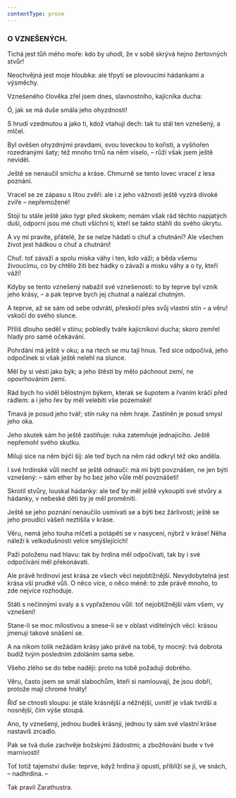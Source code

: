 ```yaml
---
contentType: prose
---
```


### O VZNEŠENÝCH.

Tichá jest tůň mého moře: kdo by uhodl, že v sobě skrývá hejno žertovných stvůr! 

Neochvějná jest moje hloubka: ale třpytí se plovoucími hádankami a výsměchy. 

Vznešeného člověka zřel jsem dnes, slavnostního, kajícníka ducha:

Ó, jak se má duše smála jeho ohyzdnosti! 

S hrudí vzedmutou a jako ti, kdož vtahují dech: tak tu stál ten vznešený, a mlčel. 

Byl ověšen ohyzdnými pravdami, svou loveckou to kořistí, a vyšňořen rozedranými šaty; též mnoho trnů na něm viselo, – růží však jsem ještě neviděl. 

Ještě se nenaučil smíchu a kráse. Chmurně se tento lovec vracel z lesa poznání.

Vracel se ze zápasu s lítou zvěří: ale i z jeho vážnosti ještě vyzírá divoké zvíře – nepřemožené! 

Stojí tu stále ještě jako tygr před skokem; nemám však rád těchto napjatých duší, odporní jsou mé chuti všichni ti, kteří se takto stáhli do svého úkrytu. 

A vy mi pravíte, přátelé, že se nelze hádati o chuť a chutnání? Ale všechen život jest hádkou o chuť a chutnání! 

Chuť: toť závaží a spolu miska váhy i ten, kdo váží; a běda všemu živoucímu, co by chtělo žiti bez hádky o závaží a misku váhy a o ty, kteří váží! 

Kdyby se tento vznešený nabažil své vznešenosti: to by teprve byl vznik jeho krásy, – a pak teprve bych jej chutnal a nalézal chutným.

A teprve, až se sám od sebe odvrátí, přeskočí přes svůj vlastní stín – a věru! vskočí do svého slunce.

Příliš dlouho seděl v stínu; pobledly tváře kajícníkovi ducha; skoro zemřel hlady pro samé očekávání.

Pohrdání má ještě v oku; a na rtech se mu tají hnus. Ted sice odpočívá, jeho odpočinek si však ještě nelehl na slunce.

Měl by si vésti jako býk; a jeho štěstí by mělo páchnout zemí, ne opovrhováním zemí.

Rád bych ho viděl bělostným býkem, kterak se šupotem a řvaním kráčí před rádlem: a i jeho řev by měl velebiti vše pozemské!

Tmavá je posud jeho tvář; stín ruky na něm hraje. Zastíněn je posud smysl jeho oka. 

Jeho skutek sám ho ještě zastiňuje: ruka zatemňuje jednajícího. Ještě nepřemohl svého skutku. 

Miluji sice na něm býčí šíj: ale teď bych na něm rád odkryl též oko anděla.

I své hrdinské vůli nechť se ještě odnaučí: má mi býti povznášen, ne jen býti vznešený: – sám ether by ho bez jeho vůle měl povznášeti!

Skrotil stvůry, louskal hádanky: ale teď by měl ještě vykoupiti své stvůry a hádanky, v nebeské děti by je měl proměniti. 

Ještě se jeho poznání nenaučilo usmívati se a býti bez žárlivosti; ještě se jeho proudící vášeň neztišila v kráse. 

Věru, nemá jeho touha mlčeti a potápěti se v nasycení, nýbrž v kráse! Něha náleží k velkodušnosti velce smýšlejících! 

Paži položenu nad hlavu: tak by hrdina měl odpočívati, tak by i své odpočívání měl překonávati. 

Ale právě hrdinovi jest krása ze všech věcí nejobtížnější. Nevydobytelná jest krása vší prudké vůli. O něco více, o něco méně: to zde právě mnoho, to zde nejvíce rozhoduje.

Státi s nečinnými svaly a s vypřaženou vůlí: toť nejobtížnější vám všem, vy vznešení! 

Stane-li se moc milostivou a snese-li se v oblast viditelných věcí: krásou jmenuji takové snášení se. 

A na nikom tolik nežádám krásy jako právě na tobě, ty mocný: tvá dobrota budiž tvým posledním zdoláním sama sebe. 

Všeho zlého se do tebe naději: proto na tobě požaduji dobrého. 

Věru, často jsem se smál slabochům, kteří si namlouvají, že jsou dobří, protože mají chromé hnáty!

Řiď se ctnosti sloupu: je stále krásnější a něžnější, uvnitř je však tvrdší a nosnější, čím výše stoupá. 

Ano, ty vznešený, jednou budeš krásný, jednou ty sám své vlastní kráse nastavíš zrcadlo. 

Pak se tvá duše zachvěje božskými žádostmi; a zbožňování bude v tvé marnivosti! 

Toť totiž tajemství duše: teprve, když hrdina ji opustí, přiblíží se jí, ve snách, – nadhrdina. –

  

Tak pravil Zarathustra.
